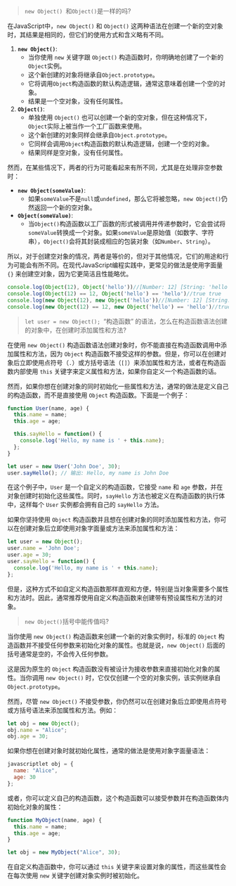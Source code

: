 > `new Object() `和`Object()`是一样的吗?

在JavaScript中，`new Object()` 和 `Object()` 这两种语法在创建一个新的空对象时，其结果是相同的，但它们的使用方式和含义略有不同。

1. **`new Object()`**:
   - 当你使用 `new` 关键字跟 `Object()` 构造函数时，你明确地创建了一个新的`Object`实例。
   - 这个新创建的对象将继承自`Object.prototype`。
   - 它将调用`Object`构造函数的默认构造逻辑，通常这意味着创建一个空的对象。
   - 结果是一个空对象，没有任何属性。
2. **`Object()`**:
   - 单独使用 `Object()` 也可以创建一个新的空对象，但在这种情况下，`Object`实际上被当作一个工厂函数来使用。
   - 这个新创建的对象同样会继承自`Object.prototype`。
   - 它同样会调用`Object`构造函数的默认构造逻辑，创建一个空的对象。
   - 结果同样是空对象，没有任何属性。

然而，在某些情况下，两者的行为可能看起来有所不同，尤其是在处理非空参数时：

- **`new Object(someValue)`**:
  - 如果`someValue`不是`null`或`undefined`，那么它将被忽略，`new Object()`仍然返回一个新的空对象。
- **`Object(someValue)`**:
  - 当`Object()`构造函数以工厂函数的形式被调用并传递参数时，它会尝试将`someValue`转换成一个对象。如果`someValue`是原始值（如数字、字符串），`Object()`会将其封装成相应的包装对象（如`Number`、`String`）。

所以，对于创建空对象的情况，两者是等价的，但对于其他情况，它们的用途和行为可能会有所不同。在现代JavaScript编程实践中，更常见的做法是使用字面量 `{}` 来创建空对象，因为它更简洁且性能略优。

```javascript
console.log(Object(12), Object('hello'))//[Number: 12] [String: 'hello']
console.log(Object(12) == 12, Object('hello') == 'hello')//true true
console.log(new Object(12), new Object('hello'))//[Number: 12] [String: 'hello']
console.log(new Object(12) == 12, new Object('hello') == 'hello')//true true
```



> `let user = new Object(); `“构造函数” 的语法，怎么在构造函数语法创建的对象中，在创建时添加属性和方法?

在使用 `new Object()` 构造函数语法创建对象时，你不能直接在构造函数调用中添加属性和方法，因为 `Object` 构造函数不接受这样的参数。但是，你可以在创建对象后立即使用点符号（`.`）或方括号语法（`[]`）来添加属性和方法，或者在构造函数内部使用 `this` 关键字来定义属性和方法，如果你自定义一个构造函数的话。

然而，如果你想在创建对象的同时初始化一些属性和方法，通常的做法是定义自己的构造函数，而不是直接使用 `Object` 构造函数。下面是一个例子：

```javascript
function User(name, age) {
  this.name = name;
  this.age = age;

  this.sayHello = function() {
    console.log('Hello, my name is ' + this.name);
  };
}

let user = new User('John Doe', 30);
user.sayHello(); // 输出: Hello, my name is John Doe
```

在这个例子中，`User` 是一个自定义的构造函数，它接受 `name` 和 `age` 参数，并在对象创建时初始化这些属性。同时，`sayHello` 方法也被定义在构造函数的执行体中，这样每个 `User` 实例都会拥有自己的 `sayHello` 方法。

如果你坚持使用 `Object` 构造函数并且想在创建对象的同时添加属性和方法，你可以在创建对象后立即使用对象字面量或方法来添加属性和方法：

```javascript
let user = new Object();
user.name = 'John Doe';
user.age = 30;
user.sayHello = function() {
  console.log('Hello, my name is ' + this.name);
};
```

但是，这种方式不如自定义构造函数那样直观和方便，特别是当对象需要多个属性和方法时。因此，通常推荐使用自定义构造函数来创建带有预设属性和方法的对象。

> `new Object()`括号中能传值吗?

当你使用 `new Object()` 构造函数来创建一个新的对象实例时，标准的 `Object` 构造函数并不接受任何参数来初始化对象的属性。也就是说，`new Object()` 后面的括号通常是空的，不会传入任何参数。

这是因为原生的 `Object` 构造函数没有被设计为接收参数来直接初始化对象的属性。当你调用 `new Object()` 时，它仅仅创建一个空的对象实例，该实例继承自 `Object.prototype`。

然而，尽管 `new Object()` 不接受参数，你仍然可以在创建对象后立即使用点符号或方括号语法来添加属性和方法。例如：

```javascript
let obj = new Object();
obj.name = "Alice";
obj.age = 30;
```

如果你想在创建对象时就初始化属性，通常的做法是使用对象字面量语法：

```javascript
javascriptlet obj = {
  name: "Alice",
  age: 30
};
```

或者，你可以定义自己的构造函数，这个构造函数可以接受参数并在构造函数体内初始化对象的属性：

```javascript
function MyObject(name, age) {
  this.name = name;
  this.age = age;
}

let obj = new MyObject("Alice", 30);
```

在自定义构造函数中，你可以通过 `this` 关键字来设置对象的属性，而这些属性会在每次使用 `new` 关键字创建对象实例时被初始化。